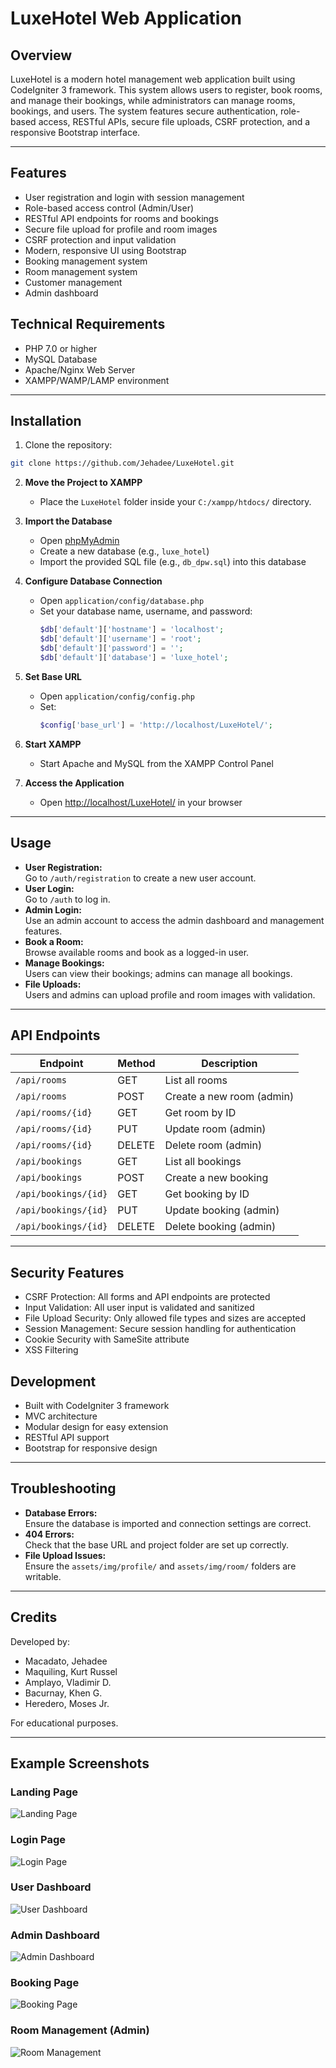# LuxeHotel Web Application

## Overview
LuxeHotel is a modern hotel management web application built using CodeIgniter 3 framework. This system allows users to register, book rooms, and manage their bookings, while administrators can manage rooms, bookings, and users. The system features secure authentication, role-based access, RESTful APIs, secure file uploads, CSRF protection, and a responsive Bootstrap interface.

---

## Features

- User registration and login with session management
- Role-based access control (Admin/User)
- RESTful API endpoints for rooms and bookings
- Secure file upload for profile and room images
- CSRF protection and input validation
- Modern, responsive UI using Bootstrap
- Booking management system
- Room management system
- Customer management
- Admin dashboard

## Technical Requirements
- PHP 7.0 or higher
- MySQL Database
- Apache/Nginx Web Server
- XAMPP/WAMP/LAMP environment
  
---

## Installation
1. Clone the repository:
```bash
git clone https://github.com/Jehadee/LuxeHotel.git
```

2. **Move the Project to XAMPP**
   - Place the `LuxeHotel` folder inside your `C:/xampp/htdocs/` directory.

3. **Import the Database**
   - Open [phpMyAdmin](http://localhost/phpmyadmin)
   - Create a new database (e.g., `luxe_hotel`)
   - Import the provided SQL file (e.g., `db_dpw.sql`) into this database

4. **Configure Database Connection**
   - Open `application/config/database.php`
   - Set your database name, username, and password:
     ```php
     $db['default']['hostname'] = 'localhost';
     $db['default']['username'] = 'root';
     $db['default']['password'] = '';
     $db['default']['database'] = 'luxe_hotel';
     ```

5. **Set Base URL**
   - Open `application/config/config.php`
   - Set:
     ```php
     $config['base_url'] = 'http://localhost/LuxeHotel/';
     ```

6. **Start XAMPP**
   - Start Apache and MySQL from the XAMPP Control Panel

7. **Access the Application**
   - Open [http://localhost/LuxeHotel/](http://localhost/LuxeHotel/) in your browser

---

## Usage

- **User Registration:**  
  Go to `/auth/registration` to create a new user account.
- **User Login:**  
  Go to `/auth` to log in.
- **Admin Login:**  
  Use an admin account to access the admin dashboard and management features.
- **Book a Room:**  
  Browse available rooms and book as a logged-in user.
- **Manage Bookings:**  
  Users can view their bookings; admins can manage all bookings.
- **File Uploads:**  
  Users and admins can upload profile and room images with validation.

---

## API Endpoints

| Endpoint                | Method | Description                |
|-------------------------|--------|----------------------------|
| `/api/rooms`            | GET    | List all rooms             |
| `/api/rooms`            | POST   | Create a new room (admin)  |
| `/api/rooms/{id}`       | GET    | Get room by ID             |
| `/api/rooms/{id}`       | PUT    | Update room (admin)        |
| `/api/rooms/{id}`       | DELETE | Delete room (admin)        |
| `/api/bookings`         | GET    | List all bookings          |
| `/api/bookings`         | POST   | Create a new booking       |
| `/api/bookings/{id}`    | GET    | Get booking by ID          |
| `/api/bookings/{id}`    | PUT    | Update booking (admin)     |
| `/api/bookings/{id}`    | DELETE | Delete booking (admin)     |

---

## Security Features
- CSRF Protection: All forms and API endpoints are protected
- Input Validation: All user input is validated and sanitized
- File Upload Security: Only allowed file types and sizes are accepted
- Session Management: Secure session handling for authentication
- Cookie Security with SameSite attribute
- XSS Filtering

## Development
- Built with CodeIgniter 3 framework
- MVC architecture
- Modular design for easy extension
- RESTful API support
- Bootstrap for responsive design

---

## Troubleshooting

- **Database Errors:**  
  Ensure the database is imported and connection settings are correct.
- **404 Errors:**  
  Check that the base URL and project folder are set up correctly.
- **File Upload Issues:**  
  Ensure the `assets/img/profile/` and `assets/img/room/` folders are writable.

---

## Credits

Developed by:
- Macadato, Jehadee
- Maquiling, Kurt Russel
- Amplayo, Vladimir D.
- Bacurnay, Khen G.
- Heredero, Moses Jr.

For educational purposes.

---

## Example Screenshots

### Landing Page
![Landing Page](screenshots/landing_page.png)

### Login Page
![Login Page](screenshots/login_page.png)

### User Dashboard
![User Dashboard](screenshots/user_dashboard.png)

### Admin Dashboard
![Admin Dashboard](screenshots/admin_dashboard.png)

### Booking Page
![Booking Page](screenshots/booking_page.png)

### Room Management (Admin)
![Room Management](screenshots/room_management.png)


